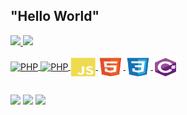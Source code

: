 ## "Hello World"
 <div>
  <a href="https://github.com/gcaramatti">
  <img height="180em" src="https://github-readme-stats.vercel.app/api?username=gcaramatti&show_icons=true&theme=dracula&include_all_commits=true&count_private=true"/>
  <img height="180em" src="https://github-readme-stats.vercel.app/api/top-langs/?username=gcaramatti&layout=compact&langs_count=7&theme=dracula"/>
</div>
<div style="display: inline_block"><br>
  <img align="center" alt="PHP" height="30" width="40" src="https://camo.githubusercontent.com/b46517a98abcf05972ed0a9a8a228a5a6a47f34bb77405ede440a5f2e26b3775/68747470733a2f2f7777772e766563746f726c6f676f2e7a6f6e652f6c6f676f732f7068702f7068702d766572746963616c2e737667">
  <img align="center" alt="PHP" height="30" width="40" src="https://camo.githubusercontent.com/d43f5a500201abd42b33ca6637219736fd6ce6f7783f35b2224165cb77a6cf53/68747470733a2f2f7777772e766563746f726c6f676f2e7a6f6e652f6c6f676f732f6c61726176656c2f6c61726176656c2d69636f6e2e737667">  
  <img align="center" alt="JS" height="30" width="40" src="https://raw.githubusercontent.com/devicons/devicon/master/icons/javascript/javascript-plain.svg">
  <img align="center" alt="HTML" height="30" width="40" src="https://raw.githubusercontent.com/devicons/devicon/master/icons/html5/html5-original.svg">
  <img align="center" alt="CSS" height="30" width="40" src="https://raw.githubusercontent.com/devicons/devicon/master/icons/css3/css3-original.svg">
  <img align="center" alt="Csharp" height="30" width="40" src="https://raw.githubusercontent.com/devicons/devicon/master/icons/csharp/csharp-original.svg">
</div>
  
  ##
 
<div> 
  <a href="https://instagram.com/gabrielcaramatti" target="_blank"><img src="https://img.shields.io/badge/-Instagram-%23E4405F?style=for-the-badge&logo=instagram&logoColor=white" target="_blank"></a>
  <a href = "mailto:biel.caramatti180@gmail.com"><img src="https://img.shields.io/badge/-Gmail-%23333?style=for-the-badge&logo=gmail&logoColor=white" target="_blank"></a>
  <a href="https://www.linkedin.com/in/gabriel-caramatti-romano-de-souza-903ba6191/" target="_blank"><img src="https://img.shields.io/badge/-LinkedIn-%230077B5?style=for-the-badge&logo=linkedin&logoColor=white" target="_blank"></a> 
  
</div>
